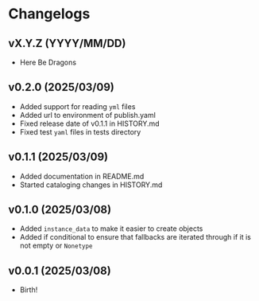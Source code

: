 # Changelogs

## vX.Y.Z (YYYY/MM/DD)

- Here Be Dragons

## v0.2.0 (2025/03/09)

- Added support for reading `yml` files
- Added url to environment of publish.yaml
- Fixed release date of v0.1.1 in HISTORY.md
- Fixed test `yaml` files in tests directory

## v0.1.1 (2025/03/09)

- Added documentation in README.md
- Started cataloging changes in HISTORY.md

## v0.1.0 (2025/03/08)

- Added `instance_data` to make it easier to create objects
- Added if conditional to ensure that fallbacks are iterated through if it is not empty or `Nonetype`

## v0.0.1 (2025/03/08)

- Birth!